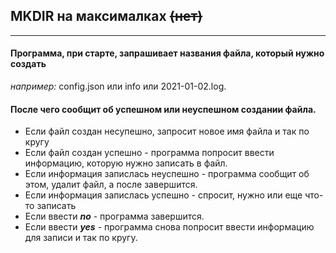 ## MKDIR на максималках ~~(нет)~~
___

#### Программа, при старте, запрашивает названия файла, который нужно создать
*например:* config.json или info или 2021-01-02.log. 
#### После чего сообщит об успешном или неуспешном создании файла.

+ Если файл создан несупешно, запросит новое имя файла и так по кругу
+ Если файл создан успешно - программа попросит ввести информацию, которую нужно записать в файл.
+ Если информация запислась неуспешно - программа сообщит об этом, удалит файл, а после завершится.
+ Если информация запислась  успешно - спросит, нужно или еще что-то записать
+ Если ввести ***no*** - программа завершится. 
+ Если ввести ***yes*** - программа снова попросит ввести информацию для записи и так по кругу.
